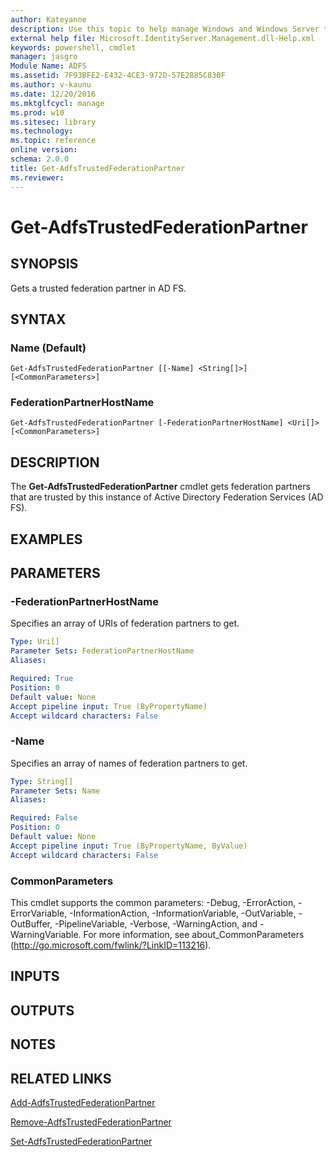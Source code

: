 ```yaml
---
author: Kateyanne
description: Use this topic to help manage Windows and Windows Server technologies with Windows PowerShell.
external help file: Microsoft.IdentityServer.Management.dll-Help.xml
keywords: powershell, cmdlet
manager: jasgro
Module Name: ADFS
ms.assetid: 7F93BFE2-E432-4CE3-972D-57E2885C830F
ms.author: v-kaunu
ms.date: 12/20/2016
ms.mktglfcycl: manage
ms.prod: w10
ms.sitesec: library
ms.technology: 
ms.topic: reference
online version: 
schema: 2.0.0
title: Get-AdfsTrustedFederationPartner
ms.reviewer:
---
```


# Get-AdfsTrustedFederationPartner

## SYNOPSIS
Gets a trusted federation partner in AD FS.

## SYNTAX

### Name (Default)
```
Get-AdfsTrustedFederationPartner [[-Name] <String[]>] [<CommonParameters>]
```

### FederationPartnerHostName
```
Get-AdfsTrustedFederationPartner [-FederationPartnerHostName] <Uri[]> [<CommonParameters>]
```

## DESCRIPTION
The **Get-AdfsTrustedFederationPartner** cmdlet gets federation partners that are trusted by this instance of Active Directory Federation Services (AD FS).

## EXAMPLES

## PARAMETERS

### -FederationPartnerHostName
Specifies an array of URIs of federation partners to get.

```yaml
Type: Uri[]
Parameter Sets: FederationPartnerHostName
Aliases: 

Required: True
Position: 0
Default value: None
Accept pipeline input: True (ByPropertyName)
Accept wildcard characters: False
```

### -Name
Specifies an array of names of federation partners to get.

```yaml
Type: String[]
Parameter Sets: Name
Aliases: 

Required: False
Position: 0
Default value: None
Accept pipeline input: True (ByPropertyName, ByValue)
Accept wildcard characters: False
```

### CommonParameters
This cmdlet supports the common parameters: -Debug, -ErrorAction, -ErrorVariable, -InformationAction, -InformationVariable, -OutVariable, -OutBuffer, -PipelineVariable, -Verbose, -WarningAction, and -WarningVariable. For more information, see about_CommonParameters (http://go.microsoft.com/fwlink/?LinkID=113216).

## INPUTS

## OUTPUTS

## NOTES

## RELATED LINKS

[Add-AdfsTrustedFederationPartner](./Add-AdfsTrustedFederationPartner.md)

[Remove-AdfsTrustedFederationPartner](./Remove-AdfsTrustedFederationPartner.md)

[Set-AdfsTrustedFederationPartner](./Set-AdfsTrustedFederationPartner.md)

